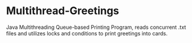 # Multithread-Greetings
Java Multithreading Queue-based Printing Program, reads concurrent .txt files and utilizes locks and conditions to print greetings into cards.
